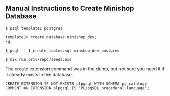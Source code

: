 ## Manual Instructions to Create Minishop Database

    $ psql template1 postgres

    template1> create database minishop_dev;
    \q

    $ psql -f 1_create_tables.sql minshop_dev postgres

    $ mix run priv/repo/seeds.exs

The create extension command was in the dump, but not sure you
need it if it already exists in the database.

    CREATE EXTENSION IF NOT EXISTS plpgsql WITH SCHEMA pg_catalog;
    COMMENT ON EXTENSION plpgsql IS 'PL/pgSQL procedural language';
